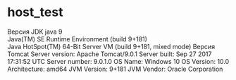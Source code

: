 # host_test
Версия JDK
java 9                                                                                                                  
Java(TM) SE Runtime Environment (build 9+181)                                                                           
Java HotSpot(TM) 64-Bit Server VM (build 9+181, mixed mode)
Версия Tomcat
Server version: Apache Tomcat/9.0.1
Server built:   Sep 27 2017 17:31:52 UTC
Server number:  9.0.1.0
OS Name:        Windows 10
OS Version:     10.0
Architecture:   amd64
JVM Version:    9+181
JVM Vendor:     Oracle Corporation
